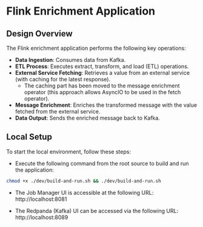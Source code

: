 # Flink Enrichment Application
## Design Overview
The Flink enrichment application performs the following key operations:

* **Data Ingestion**: Consumes data from Kafka.
* **ETL Process**: Executes extract, transform, and load (ETL) operations.
* **External Service Fetching**: Retrieves a value from an external service (with caching for the latest response).
  * The caching part has been moved to the message enrichment operator (this approach allows AsyncIO to be used in the fetch operator).
* **Message Enrichment**: Enriches the transformed message with the value fetched from the external service.
* **Data Output**: Sends the enriched message back to Kafka.

## Local Setup
To start the local environment, follow these steps:

* Execute the following command from the root source to build and run the application:
```bash  
chmod +x ./dev/build-and-run.sh && ./dev/build-and-run.sh
```
* The Job Manager UI is accessible at the following URL:
  http://localhost:8081

* The Redpanda (Kafka) UI can be accessed via the following URL:
  http://localhost:8089